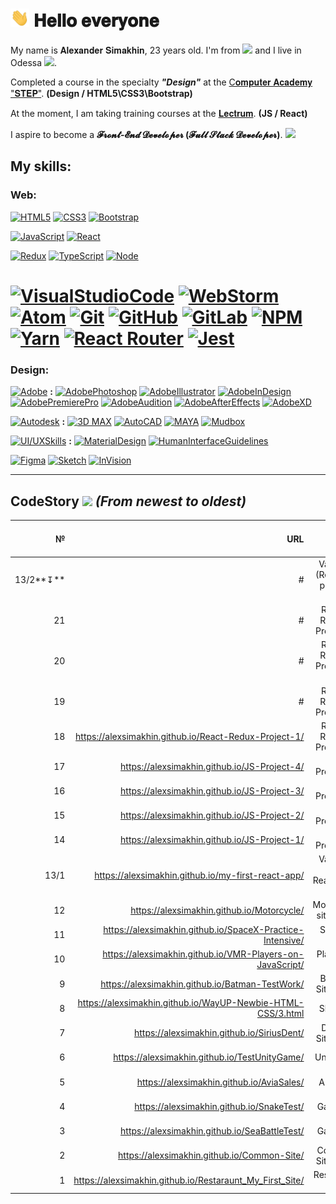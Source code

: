 # <img src="https://raw.githubusercontent.com/ABSphreak/ABSphreak/master/gifs/Hi.gif" width="30px"> 𝐇𝐞𝐥𝐥𝐨 𝐞𝐯𝐞𝐫𝐲𝐨𝐧𝐞 </h1>

My name is 𝐀𝐥𝐞𝐱𝐚𝐧𝐝𝐞𝐫 𝐒𝐢𝐦𝐚𝐤𝐡𝐢𝐧, 23 years old. I'm from  <img src="https://upload.wikimedia.org/wikipedia/commons/d/d2/Flag_of_Ukraine.png" width="25px">  and I live in Odessa <img src="https://upload.wikimedia.org/wikipedia/commons/f/fe/Odessa-logo.gif" width="20px">. </br>

Completed a course in the specialty ___"Design"___ at the [С𝐨𝐦𝐩𝐮𝐭𝐞𝐫 𝐀𝐜𝐚𝐝𝐞𝐦𝐲 "𝐒𝐓𝐄𝐏"](https://itstep.org/en). __(Design / HTML5\CSS3\Bootstrap)__

At the moment, I am taking training courses at the [𝐋𝐞𝐜𝐭𝐫𝐮𝐦](https://lectrum.io/). __(JS / React)__

I aspire to become a **𝓕𝓻𝓸𝓷𝓽-𝓔𝓷𝓭 𝓓𝓮𝓿𝓮𝓵𝓸𝓹𝓮𝓻 (𝓕𝓾𝓵𝓵 𝓢𝓽𝓪𝓬𝓴 𝓓𝓮𝓿𝓮𝓵𝓸𝓹𝓮𝓻)**. <img src="https://camo.githubusercontent.com/41f5aa64e0930a781b0962898b4aff4db06f9560/68747470733a2f2f63646e2e7261776769742e636f6d2f7368616e6e6f6e6d6f656c6c65722f66726f6e742d656e642d6c6f676f2f6d61737465722f6578706f7274732f66726f6e742d656e642d6c6f676f2d636f6c6f722e737667" width="40px">

## My skills:

### Web:

[![HTML5](https://img.shields.io/badge/-HTML5-E34F26?style=for-the-badge&logo=html5&logoColor=white)](https://github.com/AlexSimakhin)
[![CSS3](https://img.shields.io/badge/-CSS3-1572B6?style=for-the-badge&logo=css3)](https://github.com/AlexSimakhin) 
[![Bootstrap](https://img.shields.io/badge/-Bootstrap-563D7C?style=for-the-badge&logo=bootstrap)](https://github.com/AlexSimakhin)

[![JavaScript](https://img.shields.io/badge/JavaScript-363534?style=for-the-badge&logo=javascript&logoColor=F7DF1E)](https://github.com/AlexSimakhin)
[![React](https://img.shields.io/badge/React-363534?style=for-the-badge&logo=react)](https://github.com/AlexSimakhin)

[![Redux](https://img.shields.io/badge/Redux-764ABC?style=for-the-badge&logo=redux)](https://github.com/AlexSimakhin)
[![TypeScript](https://img.shields.io/badge/TypeScript-000000?style=for-the-badge&logo=typescript)](https://github.com/AlexSimakhin)
[![Node](https://img.shields.io/badge/Node_basic_lvl-339933?style=for-the-badge&logo=node-dot-js)](https://github.com/AlexSimakhin)

[![VisualStudioCode](https://img.shields.io/badge/-VisualStudioCode-2885C8?style=for-the-badge&logo=visual-studio-code)](https://github.com/AlexSimakhin) 
[![WebStorm](https://img.shields.io/badge/-WebStorm-000000?style=for-the-badge&logo=webstorm)](https://github.com/AlexSimakhin) 
[![Atom](https://img.shields.io/badge/-Atom-66595C?style=for-the-badge&logo=atom)](https://github.com/AlexSimakhin) 
[![Git](https://img.shields.io/badge/-Git-333231?style=for-the-badge&logo=git)](https://github.com/AlexSimakhin) 
[![GitHub](https://img.shields.io/badge/-GitHub-333231?style=for-the-badge&logo=github)](https://github.com/AlexSimakhin)
[![GitLab](https://img.shields.io/badge/-GitLab-333231?style=for-the-badge&logo=gitlab)](https://github.com/AlexSimakhin)
[![NPM](https://img.shields.io/badge/-NPM-CB3837?style=for-the-badge&logo=npm)](https://github.com/AlexSimakhin)
[![Yarn](https://img.shields.io/badge/-Yarn-2C8EBB?style=for-the-badge&logo=yarn&logoColor=FFFFFF)](https://github.com/AlexSimakhin)
[![React Router](https://img.shields.io/badge/-React_Router-CA4245?style=for-the-badge&logo=react-router&logoColor=FFFFFF)](https://github.com/AlexSimakhin)
[![Jest](https://img.shields.io/badge/-Jest-C21325?style=for-the-badge&logo=jest&logoColor=FFFFFF)](https://github.com/AlexSimakhin)
===

### Design:

[![Adobe](https://img.shields.io/badge/-Adobe-FF0000?style=for-the-badge&logo=adobe&logoColor=white)](https://github.com/AlexSimakhin)
**:**
[![AdobePhotoshop](https://img.shields.io/badge/-Adobe_Photoshop-31A8FF?style=for-the-badge&logo=adobe-photoshop&logoColor=white)](https://github.com/AlexSimakhin)
[![AdobeIllustrator](https://img.shields.io/badge/-Adobe_Illustrator-FF9A00?style=for-the-badge&logo=adobe-illustrator&logoColor=white)](https://github.com/AlexSimakhin)
[![AdobeInDesign](https://img.shields.io/badge/-Adobe_InDesign-EE3D8F?style=for-the-badge&logo=adobe-indesign&logoColor=white)](https://github.com/AlexSimakhin)
[![AdobePremierePro](https://img.shields.io/badge/-Adobe_Premiere_Pro-EA77FF?style=for-the-badge&logo=adobe-premiere-pro&logoColor=white)](https://github.com/AlexSimakhin)
[![AdobeAudition](https://img.shields.io/badge/-Adobe_Audition-9999FF?style=for-the-badge&logo=adobe-audition&logoColor=white)](https://github.com/AlexSimakhin)
[![AdobeAfterEffects](https://img.shields.io/badge/-Adobe_After_Effects-9999FF?style=for-the-badge&logo=adobe-photoshop&logoColor=white)](https://github.com/AlexSimakhin)
[![AdobeXD](https://img.shields.io/badge/-Adobe_XD-FF26BE?style=for-the-badge&logo=adobe-photoshop&logoColor=white)](https://github.com/AlexSimakhin)

[![Autodesk](https://img.shields.io/badge/-Autodesk-0696D7?style=for-the-badge&logo=autodesk&logoColor=white)](https://github.com/AlexSimakhin)
**:**
[![3D MAX](https://img.shields.io/badge/-3D_MAX-0696D7?style=for-the-badge)](https://github.com/AlexSimakhin)
[![AutoCAD](https://img.shields.io/badge/-AutoCAD-0696D7?style=for-the-badge)](https://github.com/AlexSimakhin)
[![MAYA](https://img.shields.io/badge/-MAYA-0696D7?style=for-the-badge)](https://github.com/AlexSimakhin)
[![Mudbox](https://img.shields.io/badge/-Mudbox-0696D7?style=for-the-badge)](https://github.com/AlexSimakhin)

[![UI/UXSkills](https://img.shields.io/badge/-UI/UX_Skills-757575?style=for-the-badge)](https://github.com/AlexSimakhin)
**:**
[![MaterialDesign](https://img.shields.io/badge/-Material_Design-757575?style=for-the-badge&logo=material-Design&logoColor=white)](https://github.com/AlexSimakhin)
[![HumanInterfaceGuidelines](https://img.shields.io/badge/-Human_Interface_Guidelines-757575?style=for-the-badge&logo=apple&logoColor=white)](https://github.com/AlexSimakhin)

[![Figma](https://img.shields.io/badge/-Figma-F24E1E?style=for-the-badge&logo=figma&logoColor=white)](https://github.com/AlexSimakhin)
[![Sketch](https://img.shields.io/badge/-Sketch-F7B500?style=for-the-badge&logo=sketch&logoColor=000000)](https://github.com/AlexSimakhin)
[![InVision](https://img.shields.io/badge/-InVision-FF3366?style=for-the-badge&logo=invision&logoColor=white)](https://github.com/AlexSimakhin)
___
## CodeStory <img src="https://media.tenor.com/images/9c771f82de191180c79570b32d49daa7/tenor.gif" width="80px"> *(From newest to oldest)*
| № | URL | Title | About the project | Date of upload |
|----:|----:|:----:|:----------|:----------|
| 13/2**↧** | # | Valorant (React TS project) **(WP)** | about | February, 2021 |
| 21 | # | React-Redux-Project-4 | about | February, 2021 |
| 20 | # | React-Redux-Project-3 **(WP)** | about | February, 2021 |
| 19 | # | React-Redux-Project-2 | <a href="https://github.com/AlexSimakhin/React-Redux-Project-2#alex-simakhin--site-link" target="_blank">about</a> | January, 2021 |
| 18 | https://alexsimakhin.github.io/React-Redux-Project-1/ | React-Redux-Project-1 | <a href="https://github.com/AlexSimakhin/React-Redux-Project-1#alex-simakhin--site-link" target="_blank">about</a> | January, 2021 |
| 17 | https://alexsimakhin.github.io/JS-Project-4/ | JS-Project-4 | <a href="https://github.com/AlexSimakhin/JS-Project-4#lectrum-js-personal-project" target="_blank">about</a> | December, 2020 |
| 16 | https://alexsimakhin.github.io/JS-Project-3/ | JS-Project-3 | <a href="https://github.com/AlexSimakhin/JS-Project-3#lectrum-js-personal-project" target="_blank">about</a> | December, 2020 |
| 15 | https://alexsimakhin.github.io/JS-Project-2/ | JS-Project-2 | <a href="https://github.com/AlexSimakhin/JS-Project-2#lectrum-js-personal-project" target="_blank">about</a> | November, 2020 |
| 14 | https://alexsimakhin.github.io/JS-Project-1/ | JS-Project-1 | <a href="https://github.com/AlexSimakhin/JS-Project-1#lectrum-js-personal-project" target="_blank">about</a> | November, 2020 |
| 13/1 | https://alexsimakhin.github.io/my-first-react-app/ | Valorant (1-st React App) **(WS)** | about | November, 2020 |
| 12 | https://alexsimakhin.github.io/Motorcycle/ | Motorcycle site **(WS)** | about | August, 2020 |
| 11 | https://alexsimakhin.github.io/SpaceX-Practice-Intensive/ | SpaceX Site | about | August, 2020 |
| 10 | https://alexsimakhin.github.io/VMR-Players-on-JavaScript/ | Player on JS | about | August, 2020 |
| 9 | https://alexsimakhin.github.io/Batman-TestWork/ | Batman Site **(WS)** | about | August, 2020 |
| 8 | https://alexsimakhin.github.io/WayUP-Newbie-HTML-CSS/3.html | SkillsUp | about | July, 2020 |
| 7 | https://alexsimakhin.github.io/SiriusDent/ | Dentist Site **(WS)** | about | April, 2020 |
| 6 | https://alexsimakhin.github.io/TestUnityGame/ | Unity Test | about | March, 2020 |
| 5 | https://alexsimakhin.github.io/AviaSales/ | API Test | about | March, 2020 |
| 4 | https://alexsimakhin.github.io/SnakeTest/ | Game JS | about | March, 2020 |
| 3 | https://alexsimakhin.github.io/SeaBattleTest/ | Game JS | about | March, 2020 |
| 2 | https://alexsimakhin.github.io/Common-Site/ | Common Site **(WS)** | about | September, 2019 |
| 1 | https://alexsimakhin.github.io/Restaraunt_My_First_Site/ | Restaraunt Site | about | June, 2019 |

